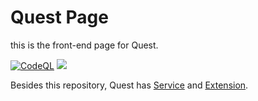 # Quest Page

this is the front-end page for Quest.

[![CodeQL](https://github.com/skye-z/quest-page/workflows/CodeQL/badge.svg)](https://github.com/skye-z/quest-page/security/code-scanning)
[![](https://img.shields.io/badge/License-GPL%20v3.0-orange)](LICENSE)

Besides this repository, Quest has [Service](https://github.com/skye-z/quest) and [Extension](https://github.com/skye-z/quest-extension).